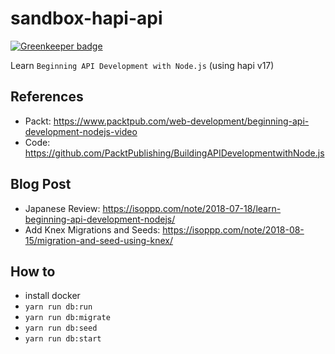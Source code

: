 # sandbox-hapi-api

[![Greenkeeper badge](https://badges.greenkeeper.io/isoppp/sandbox-hapi-api.svg)](https://greenkeeper.io/)

Learn `Beginning API Development with Node.js` (using hapi v17)

## References

- Packt: https://www.packtpub.com/web-development/beginning-api-development-nodejs-video  
- Code: https://github.com/PacktPublishing/BuildingAPIDevelopmentwithNode.js

## Blog Post

- Japanese Review: https://isoppp.com/note/2018-07-18/learn-beginning-api-development-nodejs/
- Add Knex Migrations and Seeds: https://isoppp.com/note/2018-08-15/migration-and-seed-using-knex/

## How to

- install docker
- `yarn run db:run`
- `yarn run db:migrate`
- `yarn run db:seed`
- `yarn run db:start`
